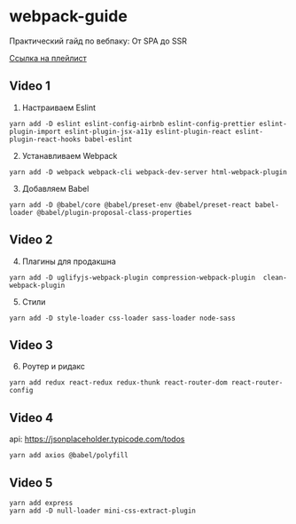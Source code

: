 # webpack-guide

Практический гайд по вебпаку: От SPA до SSR

[Ссылка на плейлист](https://www.youtube.com/watch?v=BZGsl_zNTYw&list=PL_RVw8KXnKnNM1mVt01rxaoCncEtvylbi)

## Video 1

1. Настраиваем Eslint

```
yarn add -D eslint eslint-config-airbnb eslint-config-prettier eslint-plugin-import eslint-plugin-jsx-a11y eslint-plugin-react eslint-plugin-react-hooks babel-eslint
```

2. Устанавливаем Webpack

```
yarn add -D webpack webpack-cli webpack-dev-server html-webpack-plugin
```

3. Добавляем Babel

```
yarn add -D @babel/core @babel/preset-env @babel/preset-react babel-loader @babel/plugin-proposal-class-properties
```

## Video 2

4. Плагины для продакшна

```
yarn add -D uglifyjs-webpack-plugin compression-webpack-plugin  clean-webpack-plugin
```

5. Стили

```
yarn add -D style-loader css-loader sass-loader node-sass
```

## Video 3

6. Роутер и ридакс

```
yarn add redux react-redux redux-thunk react-router-dom react-router-config
```

## Video 4

api: https://jsonplaceholder.typicode.com/todos

```
yarn add axios @babel/polyfill
```

## Video 5

```
yarn add express
yarn add -D null-loader mini-css-extract-plugin
```
